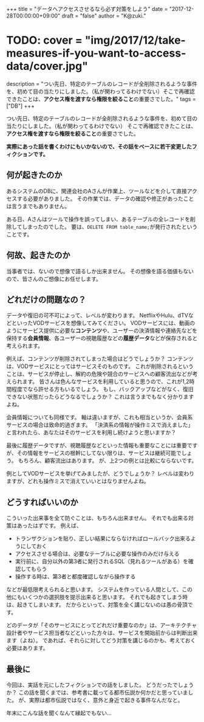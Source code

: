 +++
title = "データへアクセスさせるなら必ず対策をしよう"
date = "2017-12-28T00:00:00+09:00"
draft = "false"
author = "K@zuki."
# TODO: cover = "img/2017/12/take-measures-if-you-want-to-access-data/cover.jpg"
description = "つい先日、特定のテーブルのレコードが全削除されるような事件を、初めて目の当たりにしました。（私が関わってるわけでない）そこで再確認できたことは、**アクセス権を渡すなら権限を絞ること**の重要さでした。"
tags = ["DB"]
+++

つい先日、特定のテーブルのレコードが全削除されるような事件を、初めて目の当たりにしました。（私が関わってるわけでない）
そこで再確認できたことは、**アクセス権を渡すなら権限を絞ること**の重要さでした。

**実際にあった話を書くわけにもいかないので、その話をベースに若干変更したフィクションです。**

## 何が起きたのか
あるシステムのDBに、関連会社のAさんが作業上、ツールなどを介して直接アクセスする必要がありました。
その作業では、データの確認や修正があったことは言うまでもありません。

ある日、Aさんはツールで操作を誤ってしまい、あるテーブルの全レコードを削除してしまったのでした。
要は、`DELETE FROM table_name;`が発行されたということです。

## 何故、起きたのか
当事者では、ないので想像で語るしか出来ません。
その想像を語る価値もないので、皆さんのご想像にお任せします。

## どれだけの問題なの？
データや復旧の可不可によって、レベルが変わります。
NetflixやHulu、dTVなどといったVODサービスを想像してみてください。
VODサービスには、動画のようにサービス提供に必要な**コンテンツ**や、ユーザーの決済情報や連絡先などを保持する**会員情報**、各ユーザーの視聴履歴などの**履歴データ**などが保存されると考えられます。

例えば、コンテンツが削除されてしまった場合はどうでしょうか？
コンテンツは、VODサービスにとってはサービスそのものです。
これが削除されるということは、サービスが停止し、解約の危険や競合のサービスへの顧客流出などが考えられます。
皆さんは色んなサービスを利用していると思うので、これが1,2時間程度でなら許せる方もいるでしょう。
もし、バックアップなどがなく、復旧できない状態だったらどうなるでしょうか？
これは言うまでもなく分かりますよね。

会員情報についても同様です。
軸は違いますが、これも相当というか、会員系サービスの場合は致命的過ぎます。
「決済系の情報が操作ミスで消えました」と言われたら、あなたはそのサービスを利用し続けようと思いますか？

最後に履歴データですが、視聴履歴などといった情報も重要なことには重要ですが、その情報をサービスの根幹にしてない限りは、サービスは継続可能でしょう。
もちろん、顧客流出はあります。
が、上2つの例とは比較にならないです。


例としてVODサービスを挙げてみましたが、どうでしょうか？
レベルは変わりますが、どれも操作ミスで消えていいとはなりませんよね。

## どうすればいいのか
こういった出来事を全て防ぐことは、もちろん出来ません。
それでも出来る対策はあったはずです。
例えば、

* トランザクションを貼り、正しい結果にならなければロールバック出来るようにしておく
* アクセスさせる場合は、必要なテーブルに必要な操作のみだけ与える
* 実行前に、自分以外の第3者に発行されるSQL（見れるツールがある）を確認してもらう
* 操作する時は、第3者と都度確認しながら操作する

などが最低限考えられると思います。
システムを作っている人間として、この他にもいくつかの選択肢を提示出来ると思います。
それでも起きてしまう時は、起きてしまいます。
だからといって、対策を全く講じないのは愚の骨頂です。

どのデータが「そのサービスにとってどれだけ重要なのか」は、アーキテクチャ設計者やサービス担当者などといった方々は、サービスを開始前からは判断出来ます（よね）。
であれば、それらに対してどう対策を講じるのかも、考えておく必要はあります。

## 最後に
今回は、実話を元にしたフィクションでの話をしました。
どうだったでしょうか？
この話を聞くまでは、参考書に載ってる都市伝説か何かだと思っていました。
が、実際は都市伝説ではなく、意外と身近で起きる事件なんだなと。

年末にこんな話を聞くなんて縁起でもない...
